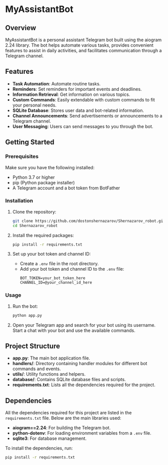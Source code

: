 # MyAssistantBot

## Overview
MyAssistantBot is a personal assistant Telegram bot built using the aiogram 2.24 library. The bot helps automate various tasks, provides convenient features to assist in daily activities, and facilitates communication through a Telegram channel.

## Features
- **Task Automation**: Automate routine tasks.
- **Reminders**: Set reminders for important events and deadlines.
- **Information Retrieval**: Get information on various topics.
- **Custom Commands**: Easily extendable with custom commands to fit your personal needs.
- **SQLite Database**: Stores user data and bot-related information.
- **Channel Announcements**: Send advertisements or announcements to a Telegram channel.
- **User Messaging**: Users can send messages to you through the bot.

## Getting Started

### Prerequisites
Make sure you have the following installed:
- Python 3.7 or higher
- pip (Python package installer)
- A Telegram account and a bot token from BotFather

### Installation
1. Clone the repository:
    ```bash
    git clone https://github.com/dostonshernazarov/Shernazarov_robot.git
    cd Shernazarov_robot
    ```

2. Install the required packages:
    ```bash
    pip install -r requirements.txt
    ```

3. Set up your bot token and channel ID:
    - Create a `.env` file in the root directory.
    - Add your bot token and channel ID to the `.env` file:
      ```env
      BOT_TOKEN=your_bot_token_here
      CHANNEL_ID=@your_channel_id_here
      ```

### Usage
1. Run the bot:
    ```bash
    python app.py
    ```

2. Open your Telegram app and search for your bot using its username. Start a chat with your bot and use the available commands.

## Project Structure
- **app.py**: The main bot application file.
- **handlers/**: Directory containing handler modules for different bot commands and events.
- **utils/**: Utility functions and helpers.
- **database/**: Contains SQLite database files and scripts.
- **requirements.txt**: Lists all the dependencies required for the project.

## Dependencies
All the dependencies required for this project are listed in the `requirements.txt` file. Below are the main libraries used:
- **aiogram==2.24**: For building the Telegram bot.
- **python-dotenv**: For loading environment variables from a `.env` file.
- **sqlite3**: For database management.

To install the dependencies, run:
```bash
pip install -r requirements.txt
